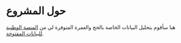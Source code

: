 
# حول المشروع


 هنا سأقوم بتحليل البيانات الخاصة بالحج والعمرة المتوفرة لي من [المنصة الوطنية للبيانات المفتوحة](https://od.data.gov.sa/Data/en/organization/ministry_of_hajj_and_umrah).
